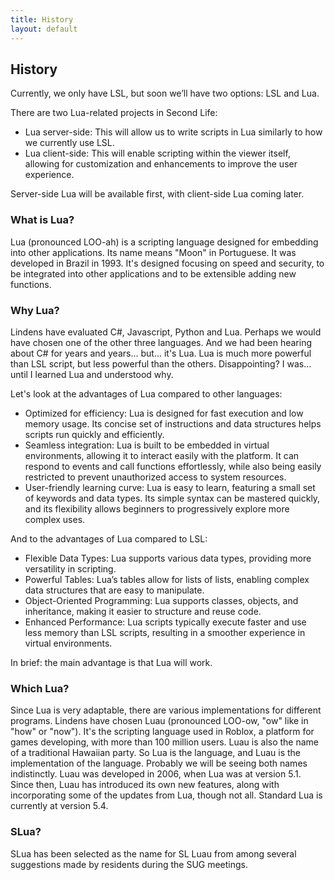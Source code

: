 ```yaml
---
title: History
layout: default
---
```


## History

Currently, we only have LSL, but soon we’ll have two options: LSL and Lua.

There are two Lua-related projects in Second Life:
* Lua server-side: This will allow us to write scripts in Lua similarly to how we currently use LSL.
* Lua client-side: This will enable scripting within the viewer itself, allowing for customization and enhancements to improve the user experience.

Server-side Lua will be available first, with client-side Lua coming later.

### What is Lua?

Lua (pronounced LOO-ah) is a scripting language designed for embedding into other applications.
Its name means "Moon" in Portuguese. It was developed in Brazil in 1993.
It's designed focusing on speed and security, to be integrated into other applications and to be extensible adding new functions.

### Why Lua?

Lindens have evaluated C#, Javascript, Python and Lua.
Perhaps we would have chosen one of the other three languages. And we had been hearing about C# for years and years... but... it's Lua.
Lua is much more powerful than LSL script, but less powerful than the others. Disappointing? I was... until I learned Lua and understood why.

Let's look at the advantages of Lua compared to other languages:
* Optimized for efficiency: Lua is designed for fast execution and low memory usage. Its concise set of instructions and data structures helps scripts run quickly and efficiently.
* Seamless integration: Lua is built to be embedded in virtual environments, allowing it to interact easily with the platform. It can respond to events and call functions effortlessly, while also being easily restricted to prevent unauthorized access to system resources.
* User-friendly learning curve: Lua is easy to learn, featuring a small set of keywords and data types. Its simple syntax can be mastered quickly, and its flexibility allows beginners to progressively explore more complex uses.

And to the advantages of Lua compared to LSL:
* Flexible Data Types: Lua supports various data types, providing more versatility in scripting.
* Powerful Tables: Lua’s tables allow for lists of lists, enabling complex data structures that are easy to manipulate.
* Object-Oriented Programming: Lua supports classes, objects, and inheritance, making it easier to structure and reuse code.
* Enhanced Performance: Lua scripts typically execute faster and use less memory than LSL scripts, resulting in a smoother experience in virtual environments.

In brief: the main advantage is that Lua will work.

### Which Lua?

Since Lua is very adaptable, there are various implementations for different programs.
Lindens have chosen Luau (pronounced LOO-ow, "ow" like in "how" or "now").
It's the scripting language used in Roblox, a platform for games developing, with more than 100 million users.
Luau is also the name of a traditional Hawaiian party.
So Lua is the language, and Luau is the implementation of the language. Probably we will be seeing both names indistinctly.
Luau was developed in 2006, when Lua was at version 5.1. Since then, Luau has introduced its own new features, along with incorporating some of the updates from Lua, though not all. Standard Lua is currently at version 5.4.

### SLua?

SLua has been selected as the name for SL Luau from among several suggestions made by residents during the SUG meetings.

